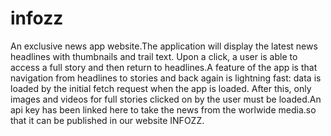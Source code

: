 # infozz
An exclusive news app website.The application will display the latest news headlines with thumbnails and trail text. Upon a click, a user is able to access a full story and then return to headlines.A feature of the app is that navigation from headlines to stories and back again is lightning fast: data is loaded by the initial fetch request when the app is loaded. After this, only images and videos for full stories clicked on by the user must be loaded.An api key has been linked here to take the news from the worlwide media.so that it can be published in our website INFOZZ.

